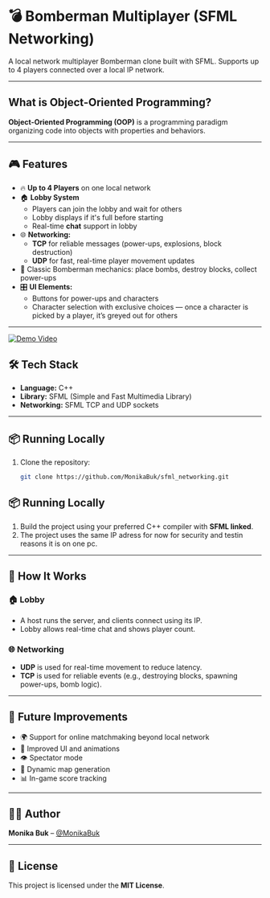 # 💣 Bomberman Multiplayer (SFML Networking)

A local network multiplayer Bomberman clone built with SFML. Supports up to 4 players connected over a local IP network.

---
## What is Object-Oriented Programming?

**Object-Oriented Programming (OOP)** is a programming paradigm organizing code into objects with properties and behaviors.

---

## 🎮 Features

- 🔥 **Up to 4 Players** on one local network  
- 🏠 **Lobby System**  
  - Players can join the lobby and wait for others  
  - Lobby displays if it's full before starting  
  - Real-time **chat** support in lobby  
- 🌐 **Networking:**  
  - **TCP** for reliable messages (power-ups, explosions, block destruction)  
  - **UDP** for fast, real-time player movement updates  
- 🎯 Classic Bomberman mechanics: place bombs, destroy blocks, collect power-ups  
- 🎛️ **UI Elements:**  
  - Buttons for power-ups and characters  
  - Character selection with exclusive choices — once a character is picked by a player, it’s greyed out for others  

---
[![Demo Video](https://img.youtube.com/vi/-uFRr81QabU/0.jpg)](https://youtu.be/-uFRr81QabU)


## 🛠️ Tech Stack

- **Language:** C++  
- **Library:** SFML (Simple and Fast Multimedia Library)  
- **Networking:** SFML TCP and UDP sockets  

---

## 📦 Running Locally

1. Clone the repository:

   ```bash
   git clone https://github.com/MonikaBuk/sfml_networking.git

 ## 📦 Running Locally

1. Build the project using your preferred C++ compiler with **SFML linked**.
2. The project uses the same IP adress for now for security and testin reasons it is on one pc.

---

## 🔧 How It Works

### 🏠 Lobby
- A host runs the server, and clients connect using its IP.
- Lobby allows real-time chat and shows player count.

### 🌐 Networking
- **UDP** is used for real-time movement to reduce latency.
- **TCP** is used for reliable events (e.g., destroying blocks, spawning power-ups, bomb logic).

---

## 🚀 Future Improvements

- 🌍 Support for online matchmaking beyond local network  
- 🎨 Improved UI and animations  
- 👁️ Spectator mode  
- 🧩 Dynamic map generation  
- 📊 In-game score tracking  

---

## 🙋‍♀️ Author

**Monika Buk** – [@MonikaBuk](https://github.com/MonikaBuk)

---

## 📄 License

This project is licensed under the **MIT License**.


